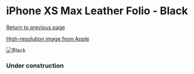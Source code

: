 # iPhone XS Max Leather Folio - Black

[Return to previous page](/iphone_x)

[High-resolution image from Apple](https://store.storeimages.cdn-apple.com/8756/as-images.apple.com/is/MRX22?wid=4500&hei=4500&fmt=png)

<div style="width: 384px"><img src="/everypreview/MRX22.png" alt="Black"></div>

### Under construction
